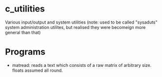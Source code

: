 # c\_utilities
Various input/output and system utilities
(note: used to be called "sysaduts" system administration
utilites, but realised they were becomeign more general than that)

# Programs
* matread: reads a text which consists of a raw matrix of arbitrary size. floats assumed all round.

